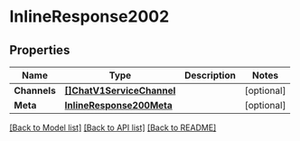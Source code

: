 # InlineResponse2002

## Properties

Name | Type | Description | Notes
------------ | ------------- | ------------- | -------------
**Channels** | [**[]ChatV1ServiceChannel**](chat.v1.service.channel.md) |  | [optional] 
**Meta** | [**InlineResponse200Meta**](inline_response_200_meta.md) |  | [optional] 

[[Back to Model list]](../README.md#documentation-for-models) [[Back to API list]](../README.md#documentation-for-api-endpoints) [[Back to README]](../README.md)


